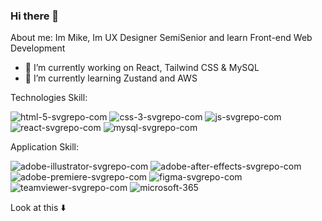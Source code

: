 ### Hi there 👋
<!---
  <img  src="https://github.com/1999AZZAR/1999AZZAR/blob/readme/resources/img/waving.gif"
       alt="wave" />
--->

About me: 
Im Mike, Im UX Designer SemiSenior and learn Front-end Web Development

- 🚀 I’m currently working on React, Tailwind CSS & MySQL
- 🌱 I’m currently learning Zustand and AWS

Technologies Skill:

![html-5-svgrepo-com](https://github.com/MikeWorldYt/MikeWorldYt/assets/118069844/e5c18c2d-43ef-4751-b9cf-4c3ff4cdfc6a)
![css-3-svgrepo-com](https://github.com/MikeWorldYt/MikeWorldYt/assets/118069844/df44fd64-0cdd-463b-b2d9-f6faa86d8ad1)
![js-svgrepo-com](https://github.com/MikeWorldYt/MikeWorldYt/assets/118069844/25762ff9-81a6-4ff1-8e4f-251a1051e402)
![react-svgrepo-com](https://github.com/MikeWorldYt/MikeWorldYt/assets/118069844/43c5dda1-26a9-4706-9b14-cc2203ba425c)
![mysql-svgrepo-com](https://github.com/MikeWorldYt/MikeWorldYt/assets/118069844/44885f37-7294-46f6-a67c-42ce27278d92)

Application Skill:

![adobe-illustrator-svgrepo-com](https://github.com/MikeWorldYt/MikeWorldYt/assets/118069844/fc041f90-8c67-442d-bd2c-479d4f0f2758)
![adobe-after-effects-svgrepo-com](https://github.com/MikeWorldYt/MikeWorldYt/assets/118069844/3cbf055e-64b8-4381-b3e1-5e47cafe4fe2)
![adobe-premiere-svgrepo-com](https://github.com/MikeWorldYt/MikeWorldYt/assets/118069844/980456c7-746c-4135-882d-fdb6f843b87a)
![figma-svgrepo-com](https://github.com/MikeWorldYt/MikeWorldYt/assets/118069844/bdd8b19f-6c3b-4c29-a555-b6b30b58e9cd)
![teamviewer-svgrepo-com](https://github.com/MikeWorldYt/MikeWorldYt/assets/118069844/c784b925-9cdf-49a1-a1ab-1a259ad32fcc)
![microsoft-365](https://github.com/MikeWorldYt/MikeWorldYt/assets/118069844/b1dd830d-cd4a-4c1a-95d0-889e1c684b8d)



<!--
- 🔭 I’m currently working on ...
- 🌱 I’m currently learning ...
- 👯 I’m looking to collaborate on ...
- 🤔 I’m looking for help with ...
- 💬 Ask me about ...
- 📫 How to reach me: ...
- 😄 Pronouns: ...
- ⚡ Fun fact: ...
-->

Look at this
⬇️
